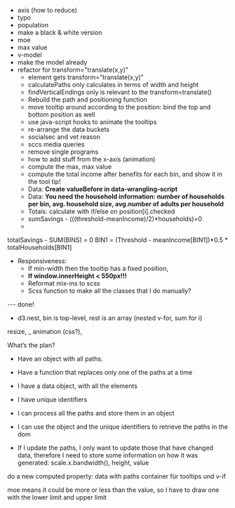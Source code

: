 - axis (how to reduce)
- typo
- population
- make a black & white version
- moe
- max value
- v-model
- make the model already
- refactor for transform="translate(x,y)"
  - element gets transform="translate(x,y)"
  - calculatePaths only calculates in terms of width and height
  - findVerticalEndings only is relevant to the transform=translate()
  - Rebuild the path and positioning function
  - move tooltip around according to the position: bind the top and bottom position as well
  - use java-script hooks to animate the tooltips
  - re-arrange the data buckets
  - socialsec and vet reason
  - sccs media queries
  - remove single programs
  - how to add stuff from the x-axis (animation)
  - compute the max, max value
  - compute the total income after benefits for each bin, and show it in the tool tip!
  - Data: **Create valueBefore in data-wrangling-script**
  - Data: **You need the household information: number of households per bin, avg. household size, avg.number of adults per household**
  - Totals: calculate with if/else on position[i].checked
  - sumSavings - (((threshold-meanIncome)/2)*households)=0
  - 
totalSavings - SUM(BINS) = 0 
BIN1 = (Threshold - meanIncome[BIN1])*0.5 * totalHouseholds[BIN1]

- Responsiveness:
  - If min-width then the tooltip has a fixed position,
  - **If window.innerHeight < 550px!!!**
  - Reformat mix-ins to scss
  - Scss function to make all the classes that I do manually?





--- done!

- d3.nest, bin is top-level, rest is an array (nested v-for, sum for i)

resize, _ animation (css?),

What’s the plan?
 - Have an object with all paths.
 - Have a function that replaces only one of the paths at a time

- I have a data object, with all the elements
- I have unique identifiers
- I can process all the paths and store them in an object
- I can use the object and the unique identifiers to retrieve the paths in the dom
- If I update the paths, I only want to update those that have changed data, therefore I need to store some information on how it was generated: scale.x.bandwidth(), height, value

do a new computed property: data with paths
container für tooltips und v-if

moe means it could be more or less than the value, so I have to draw one with the lower limit and upper limit